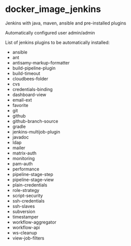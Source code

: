 # docker_image_jenkins
Jenkins with java, maven, ansible and pre-installed plugins

Automatically configured user admin/admin

List of jenkins plugins to be automatically installed:
- ansible
- ant
- antisamy-markup-formatter
- build-pipeline-plugin
- build-timeout
- cloudbees-folder
- cvs
- credentials-binding
- dashboard-view
- email-ext
- favorite
- git
- github
- github-branch-source
- gradle
- jenkins-multijob-plugin
- javadoc
- ldap
- mailer
- matrix-auth
- monitoring
- pam-auth
- performance
- pipeline-stage-step
- pipeline-stage-view
- plain-credentials
- role-strategy
- script-security
- ssh-credentials
- ssh-slaves
- subversion
- timestamper
- workflow-aggregator
- workflow-api
- ws-cleanup
- view-job-filters
